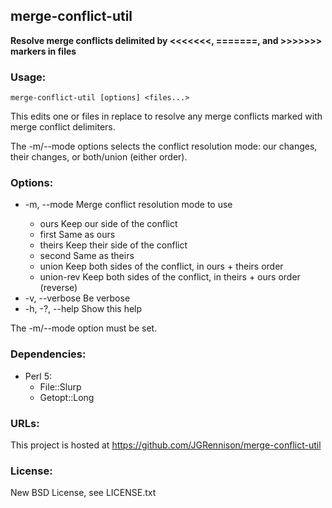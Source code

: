 ## merge-conflict-util
**Resolve merge conflicts delimited by <<<<<<<, =======, and >>>>>>> markers in files**  

### Usage:

    merge-conflict-util [options] <files...>

This edits one or files in replace to resolve any merge conflicts marked with merge conflict delimiters.

The -m/--mode options selects the conflict resolution mode: our changes, their changes, or both/union (either order).

### Options:
 * -m, --mode <mode>        Merge conflict resolution mode to use  
   * ours                   Keep our side of the conflict  
   * first                  Same as ours  
   * theirs                 Keep their side of the conflict  
   * second                 Same as theirs  
   * union                  Keep both sides of the conflict, in ours + theirs order  
   * union-rev              Keep both sides of the conflict, in theirs + ours order (reverse)
 * -v, --verbose            Be verbose
 * -h, -?, --help           Show this help

The -m/--mode option must be set.

### Dependencies:
* Perl 5:  
  * File::Slurp  
  * Getopt::Long

### URLs:
This project is hosted at https://github.com/JGRennison/merge-conflict-util

### License:
New BSD License, see LICENSE.txt
